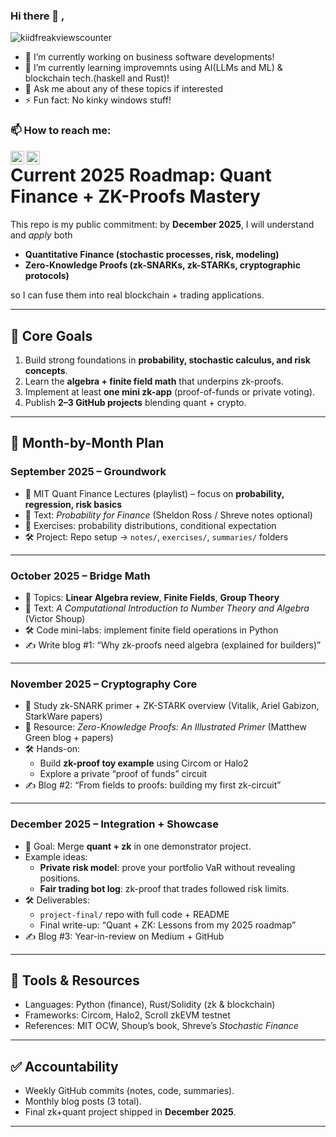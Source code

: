 ### Hi there 👋 ,

<img src="https://komarev.com/ghpvc/?username=kiidfreak&style=plastic&label=PROFILE+VIEWS&color=grey" alt="kiidfreakviewscounter" />

- 🔭 I’m currently working on business software developments!
- 🌱 I’m currently learning improvemnts using AI(LLMs and ML) & blockchain tech.(haskell and Rust)!
- 💬 Ask me about any of these topics if interested
- ⚡ Fun fact: No kinky windows stuff!


### 📫 How to reach me:

<div >
    <a href="https://twitter.com/sirkirsm" target="_blank">
      <img align="left" alt="Immanuel's Twitter" width="22px" src="https://cdn.jsdelivr.net/gh/walkxcode/dashboard-icons@master/png/twitter.png" />
    </a>
    <a href="mailto:imaina671@gmail.com" target="_blank">
      <img align="left" alt="Immanuel's Email" width="22px" src="https://cdn.jsdelivr.net/gh/walkxcode/dashboard-icons@master/png/gmail.png" />
    </a>
</div>



# Current 2025 Roadmap: Quant Finance + ZK-Proofs Mastery

This repo is my public commitment: by **December 2025**, I will understand and *apply* both  
- **Quantitative Finance (stochastic processes, risk, modeling)**  
- **Zero-Knowledge Proofs (zk-SNARKs, zk-STARKs, cryptographic protocols)**  

so I can fuse them into real blockchain + trading applications.  

---

## 🎯 Core Goals
1. Build strong foundations in **probability, stochastic calculus, and risk concepts**.  
2. Learn the **algebra + finite field math** that underpins zk-proofs.  
3. Implement at least **one mini zk-app** (proof-of-funds or private voting).  
4. Publish **2–3 GitHub projects** blending quant + crypto.  

---

## 📆 Month-by-Month Plan

### **September 2025 – Groundwork**
- 📖 MIT Quant Finance Lectures (playlist) – focus on **probability, regression, risk basics**  
- 📘 Text: *Probability for Finance* (Sheldon Ross / Shreve notes optional)  
- 🧮 Exercises: probability distributions, conditional expectation  
- 🛠️ Project: Repo setup → `notes/`, `exercises/`, `summaries/` folders  

---

### **October 2025 – Bridge Math**
- 📖 Topics: **Linear Algebra review**, **Finite Fields**, **Group Theory**  
- 📘 Text: *A Computational Introduction to Number Theory and Algebra* (Victor Shoup)  
- 🛠️ Code mini-labs: implement finite field operations in Python  
- ✍️ Write blog #1: “Why zk-proofs need algebra (explained for builders)”  

---

### **November 2025 – Cryptography Core**
- 📖 Study zk-SNARK primer + ZK-STARK overview (Vitalik, Ariel Gabizon, StarkWare papers)  
- 📘 Resource: *Zero-Knowledge Proofs: An Illustrated Primer* (Matthew Green blog + papers)  
- 🛠️ Hands-on:  
  - Build **zk-proof toy example** using Circom or Halo2  
  - Explore a private “proof of funds” circuit  
- ✍️ Blog #2: “From fields to proofs: building my first zk-circuit”  

---

### **December 2025 – Integration + Showcase**
- 🎯 Goal: Merge **quant + zk** in one demonstrator project.  
- Example ideas:  
  - **Private risk model**: prove your portfolio VaR without revealing positions.  
  - **Fair trading bot log**: zk-proof that trades followed risk limits.  
- 🛠️ Deliverables:  
  - `project-final/` repo with full code + README  
  - Final write-up: “Quant + ZK: Lessons from my 2025 roadmap”  
- ✍️ Blog #3: Year-in-review on Medium + GitHub  

---

## 🔧 Tools & Resources
- Languages: Python (finance), Rust/Solidity (zk & blockchain)  
- Frameworks: Circom, Halo2, Scroll zkEVM testnet  
- References: MIT OCW, Shoup’s book, Shreve’s *Stochastic Finance*  

---

## ✅ Accountability
- Weekly GitHub commits (notes, code, summaries).  
- Monthly blog posts (3 total).  
- Final zk+quant project shipped in **December 2025**.  

---
